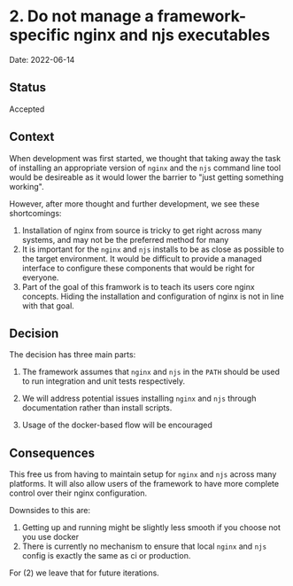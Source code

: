 # 2. Do not manage a framework-specific nginx and njs executables

Date: 2022-06-14

## Status

Accepted

## Context

When development was first started, we thought that taking away the task of installing an appropriate version of
`nginx` and the `njs` command line tool would be desireable as it would lower the barrier to "just getting something working".

However, after more thought and further development, we see these shortcomings:
1. Installation of nginx from source is tricky to get right across many systems, and may not be the preferred method for many
1. It is important for the `nginx` and `njs` installs to be as close as possible to the target environment. It would be difficult to provide a managed interface to configure these components that would be right for everyone.
1. Part of the goal of this framwork is to teach its users core nginx concepts.  Hiding the installation and configuration of nginx is not in line with that goal.

## Decision

The decision has three main parts:

1. The framework assumes that `nginx` and `njs` in the `PATH` should be used to run integration and unit tests respectively.

1. We will address potential issues installing `nginx` and `njs` through documentation rather than install scripts.

1. Usage of the docker-based flow will be encouraged

## Consequences

This free us from having to maintain setup for `nginx` and `njs` across many platforms.  It will also allow users of the framework
to have more complete control over their nginx configuration.

Downsides to this are:
1. Getting up and running might be slightly less smooth if you choose not you use docker
1. There is currently no mechanism to ensure that local `nginx` and `njs` config is exactly the same as ci or production.

For (2) we leave that for future iterations.